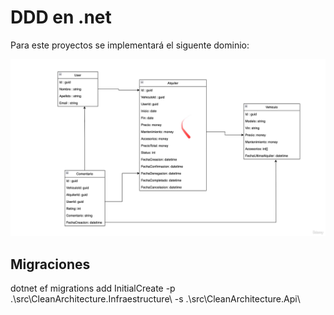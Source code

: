 # DDD en .net

Para este proyectos se implementará el siguente dominio:

![alt text](er.png)


## Migraciones

 dotnet ef migrations add InitialCreate -p .\src\CleanArchitecture.Infraestructure\ -s .\src\CleanArchitecture.Api\